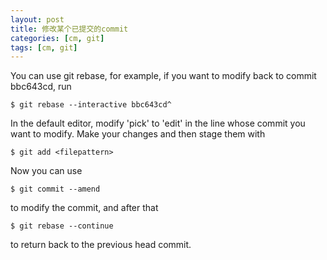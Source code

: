 ```yaml
---
layout: post
title: 修改某个已提交的commit
categories: [cm, git]
tags: [cm, git]
---
```


You can use git rebase, for example, if you want to modify back to commit bbc643cd, run

```
$ git rebase --interactive bbc643cd^ 
```

In the default editor, modify 'pick' to 'edit' in the line whose commit you want to modify. Make your changes and then stage them with

```
$ git add <filepattern> 
```

Now you can use

```
$ git commit --amend 
```

to modify the commit, and after that

```
$ git rebase --continue 
```

to return back to the previous head commit.
